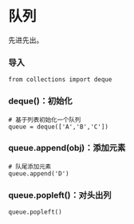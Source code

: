 # 队列

先进先出。

### 导入
```
from collections import deque
```


### deque()：初始化
```
# 基于列表初始化一个队列
queue = deque(['A','B','C'])
```


### queue.append(obj)：添加元素
```
# 队尾添加元素
queue.append('D')
```


### queue.popleft()：对头出列
```
queue.popleft()
```













